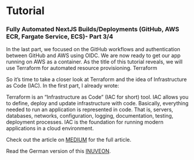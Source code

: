 # Tutorial 

### Fully Automated NextJS Builds/Deployments (GitHub, AWS ECR, Fargate Service, ECS)- Part 3/4
In the last part, we focused on the GitHub workflows and authentication between GitHub and AWS using OIDC. We are now ready to get our app running on AWS as a container.
As the title of this tutorial reveals, we will use Terraform for automated resource provisioning.
Terraform

So it’s time to take a closer look at Terraform and the idea of Infrastructure as Code (IAC). In the first part, I already wrote:

Terraform is an “Infrastructure as Code” (IAC for short) tool. IAC allows you to define, deploy and update infrastructure with code. Basically, everything needed to run an application is represented in code. That is, servers, databases, networks, configuration, logging, documentation, testing, deployment processes. IAC is the foundation for running modern applications in a cloud environment.

Check out the article on [MEDIUM](https://blog.ricofritzsche.de/fully-automated-nextjs-builds-deployments-github-aws-ecr-fargate-service-ecs-part-3-4-1b200b961502) for the full article.

Read the German version of this  [INUVEON](https://inuveon.com/).
